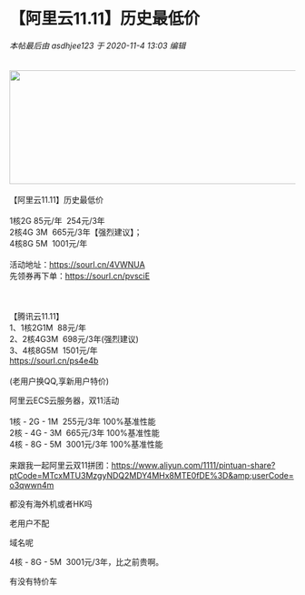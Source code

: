 # 【阿里云11.11】历史最低价


<i class="pstatus"> 本帖最后由 asdhjee123 于 2020-11-4 13:03 编辑 </i><br />
<br />
<br />
<img id="aimg_IfSXg" onclick="zoom(this, this.src, 0, 0, 0)" class="zoom" width="600" height="200" src="https://s1.ax1x.com/2020/11/04/BcE1RP.jpg" onmouseover="img_onmouseoverfunc(this)" onclick="zoom(this)" style="cursor:pointer" border="0" alt="" /><br />
<br />
【阿里云11.11】历史最低价<br />
<br />
1核2G 85元/年&nbsp;&nbsp;254元/3年<br />
2核4G 3M&nbsp;&nbsp;665元/3年【强烈建议】；<br />
4核8G 5M&nbsp;&nbsp;1001元/年<br />
<br />
活动地址：https://sourl.cn/4VWNUA<br />
先领券再下单：https://sourl.cn/pvsciE<br />
<br />
<br />
<br />
【腾讯云11.11】<br />
1、1核2G1M&nbsp;&nbsp;88元/年<br />
2、2核4G3M&nbsp;&nbsp;698元/3年(强烈建议)<br />
3、4核8G5M&nbsp;&nbsp;1501元/年<br />
https://sourl.cn/ps4e4b<br />
<br />
(老用户换QQ,享新用户特价)

阿里云ECS云服务器，双11活动<br />
 <br />
1核 - 2G - 1M&nbsp;&nbsp;255元/3年 100%基准性能<br />
2核 - 4G - 3M&nbsp;&nbsp;665元/3年 100%基准性能<br />
4核 - 8G - 5M&nbsp;&nbsp;3001元/3年 100%基准性能<br />
<br />
来跟我一起阿里云双11拼团：<a href="https://www.aliyun.com/1111/pintuan-share?ptCode=MTcxMTU3MzgyNDQ2MDY4MHx8MTE0fDE%3D&amp;userCode=o3qwwn4m" target="_blank">https://www.aliyun.com/1111/pintuan-share?ptCode=MTcxMTU3MzgyNDQ2MDY4MHx8MTE0fDE%3D&amp;userCode=o3qwwn4m</a>

都没有海外机或者HK吗

老用户不配

域名呢<img id="aimg_IOTcm" onclick="zoom(this, this.src, 0, 0, 0)" class="zoom" src="https://cdn.jsdelivr.net/gh/hishis/forum-master/public/images/patch.gif" onmouseover="img_onmouseoverfunc(this)" onload="thumbImg(this)" border="0" alt="" />

4核 - 8G - 5M&nbsp;&nbsp;3001元/3年，比之前贵啊。

<img src="static/image/smiley/default/mad.gif" smilieid="11" border="0" alt="" /><img src="static/image/smiley/default/mad.gif" smilieid="11" border="0" alt="" /><img src="static/image/smiley/default/mad.gif" smilieid="11" border="0" alt="" />有没有特价车
